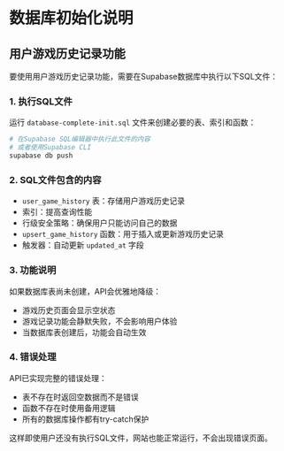 # 数据库初始化说明

## 用户游戏历史记录功能

要使用用户游戏历史记录功能，需要在Supabase数据库中执行以下SQL文件：

### 1. 执行SQL文件

运行 `database-complete-init.sql` 文件来创建必要的表、索引和函数：

```bash
# 在Supabase SQL编辑器中执行此文件的内容
# 或者使用Supabase CLI
supabase db push
```

### 2. SQL文件包含的内容

- `user_game_history` 表：存储用户游戏历史记录
- 索引：提高查询性能
- 行级安全策略：确保用户只能访问自己的数据
- `upsert_game_history` 函数：用于插入或更新游戏历史记录
- 触发器：自动更新 `updated_at` 字段

### 3. 功能说明

如果数据库表尚未创建，API会优雅地降级：
- 游戏历史页面会显示空状态
- 游戏记录功能会静默失败，不会影响用户体验
- 当数据库表创建后，功能会自动生效

### 4. 错误处理

API已实现完整的错误处理：
- 表不存在时返回空数据而不是错误
- 函数不存在时使用备用逻辑
- 所有的数据库操作都有try-catch保护

这样即使用户还没有执行SQL文件，网站也能正常运行，不会出现错误页面。